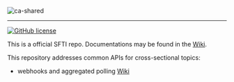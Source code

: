 ![ca-shared](https://github.com/swissfintechinnovations/ca-shared/assets/116151702/1b727cdd-f154-4dc6-84e2-e5fe205f1581)



---
<!-- [![GitHub release](https://img.shields.io/github/release/swissfintechinnovations/ca-shared)](https://github.com/swissfintechinnovations/ca-shared/releases/) -->
<!-- ![GitHub checks](https://img.shields.io/github/checks-status/swissfintechinnovations/ca-shared/main) -->
<!-- ![Swagger Validator](https://img.shields.io/swagger/valid/3.0?specUrl=https%3A%2F%2Fraw.githubusercontent.com%2FOAI%2FOpenAPI-Specification%2Fmaster%2Fexamples%2Fv2.0%2Fjson%2Fpetstore-expanded.json) -->
[![GitHub license](https://img.shields.io/github/license/swissfintechinnovations/ca-shared)](https://github.com/swissfintechinnovations/ca-shared/blob/main/LICENSE)

This is a official SFTI repo. Documentations may be found in the [Wiki](https://github.com/swissfintechinnovations/ca-shared/wiki).

This repository addresses common APIs for cross-sectional topics:
- webhooks and aggregated polling [Wiki](https://github.com/swissfintechinnovations/ca-shared/wiki)
